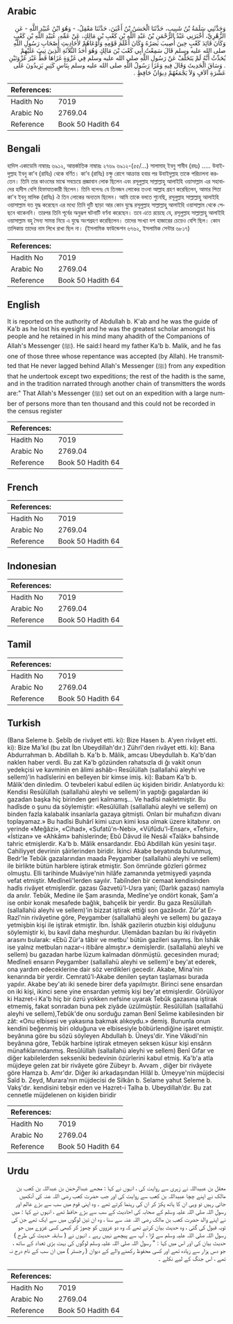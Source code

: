 ## Arabic


<div dir="rtl" lang="ar" style={{fontSize:'larger',backgroundColor:'#f8f9fa',padding:20}}>
وَحَدَّثَنِي سَلَمَةُ بْنُ شَبِيبٍ، حَدَّثَنَا الْحَسَنُ بْنُ أَعْيَنَ، حَدَّثَنَا مَعْقِلٌ، - وَهُوَ ابْنُ عُبَيْدِ اللَّهِ - عَنِ الزُّهْرِيِّ، أَخْبَرَنِي عَبْدُ الرَّحْمَنِ بْنُ عَبْدِ اللَّهِ بْنِ كَعْبِ بْنِ مَالِكٍ، عَنْ عَمِّهِ، عُبَيْدِ اللَّهِ بْنِ كَعْبٍ وَكَانَ قَائِدَ كَعْبٍ حِينَ أُصِيبَ بَصَرُهُ وَكَانَ أَعْلَمَ قَوْمِهِ وَأَوْعَاهُمْ لأَحَادِيثِ أَصْحَابِ رَسُولِ اللَّهِ صلى الله عليه وسلم قَالَ سَمِعْتُ أَبِي كَعْبَ بْنَ مَالِكٍ وَهُوَ أَحَدُ الثَّلاَثَةِ الَّذِينَ تِيبَ عَلَيْهِمْ يُحَدِّثُ أَنَّهُ لَمْ يَتَخَلَّفْ عَنْ رَسُولِ اللَّهِ صلى الله عليه وسلم فِي غَزْوَةٍ غَزَاهَا قَطُّ غَيْرَ غَزْوَتَيْنِ ‏.‏ وَسَاقَ الْحَدِيثَ وَقَالَ فِيهِ وَغَزَا رَسُولُ اللَّهِ صلى الله عليه وسلم بِنَاسٍ كَثِيرٍ يَزِيدُونَ عَلَى عَشْرَةِ آلاَفٍ وَلاَ يَجْمَعُهُمْ دِيوَانُ حَافِظٍ ‏.‏
</div>
<div style={{backgroundColor:'#f8f9fa',padding:20, marginBottom: 10}}><table> <thead> <tr> <th>References:</th> <th></th> </tr> </thead> <tbody><tr><td>Hadith No</td><td>7019</td></tr><tr><td>Arabic No</td><td>2769.04</td></tr><tr><td>Reference</td><td>Book 50 Hadith 64</td></tr></tbody></table></div>

## Bengali


<div dir="ltr" lang="bn" style={{fontSize:'larger',backgroundColor:'#f8f9fa',padding:20}}>
হাদিস একাডেমি নাম্বারঃ ৬৯১২, আন্তর্জাতিক নাম্বারঃ ২৭৬৯ ৬৯১২-(৫৫/...) সালামাহ্ ইবনু শাবীব (রহঃ) ..... উবাইদুল্লাহ ইবনু কা'ব (রাযিঃ) থেকে বর্ণিত। কা’ব (রাযিঃ) চক্ষু রোগে আক্রান্ত হবার পর উবাইদুল্লাহ তাকে পরিচালনা করতেন। তিনি তার কাওমের মাঝে সবচেয়ে প্রজ্ঞাবান লোক ছিলেন এবং রসূলুল্লাহ সাল্লাল্লাহু আলাইহি ওয়াসাল্লাম এর সহাবাদের হাদীস বেশি হিফাযাতকারী ছিলেন। তিনি বলেনঃ যে তিনজন লোকের তওবা আল্লাহ গ্রহণ করেছিলেন, আমার পিতা কা'ব ইবনু মালিক (রাযিঃ) ঐ তিন লোকের অন্যতম ছিলেন। আমি তাকে বলতে শুনেছি, রসূলুল্লাহ সাল্লাল্লাহু আলাইহি ওয়াসাল্লাম যত যুদ্ধ করেছেন এর মধ্যে তিনি দুটি ছাড়া আর কোন যুদ্ধে রসূলুল্লাহ সাল্লাল্লাহু আলাইহি ওয়াসাল্লাম থেকে পেছনে থাকেননি। তারপর তিনি পূর্বের অনুরূপ ঘটনাটি বর্ণনা করেছেন। তবে এতে রয়েছে যে, রসূলুল্লাহ সাল্লাল্লাহু আলাইহি ওয়াসাল্লাম বহু সৈন্য সামন্ত নিয়ে এ যুদ্ধে অংশগ্রহণ করেছিলেন। তাদের সংখ্যা দশ হাজারের চেয়েও বেশি ছিল। কোন তালিকায় তাদের নাম লিখে রাখা ছিল না। (ইসলামিক ফাউন্ডেশন ৬৭৬২, ইসলামিক সেন্টার ৬৮১৭)
</div>
<div style={{backgroundColor:'#f8f9fa',padding:20, marginBottom: 10}}><table> <thead> <tr> <th>References:</th> <th></th> </tr> </thead> <tbody><tr><td>Hadith No</td><td>7019</td></tr><tr><td>Arabic No</td><td>2769.04</td></tr><tr><td>Reference</td><td>Book 50 Hadith 64</td></tr></tbody></table></div>

## English


<div dir="ltr" lang="en" style={{fontSize:'larger',backgroundColor:'#f8f9fa',padding:20}}>
It is reported on the authority of Abdullah b. K'ab and he was the guide of Ka'b as he lost his eyesight and he was the greatest scholar amongst his people and he retained in his mind many ahadith of the Companions of Allah's Messenger (ﷺ). He said:I heard my father Ka'b b. Malik, and he fas one of those three whose repentance was accepted (by Allah). He transmitted that He never lagged behind Allah's Messenger (ﷺ) from any expedition that he undertook except two expeditions; the rest of the hadith is the same, and in the tradition narrated through another chain of transmitters the words are:" That Allah's Messenger (ﷺ) set out on an expedition with a large number of persons more than ten thousand and this could not be recorded in the census register
</div>
<div style={{backgroundColor:'#f8f9fa',padding:20, marginBottom: 10}}><table> <thead> <tr> <th>References:</th> <th></th> </tr> </thead> <tbody><tr><td>Hadith No</td><td>7019</td></tr><tr><td>Arabic No</td><td>2769.04</td></tr><tr><td>Reference</td><td>Book 50 Hadith 64</td></tr></tbody></table></div>

## French


<div dir="ltr" lang="fr" style={{fontSize:'larger',backgroundColor:'#f8f9fa',padding:20}}>

</div>
<div style={{backgroundColor:'#f8f9fa',padding:20, marginBottom: 10}}><table> <thead> <tr> <th>References:</th> <th></th> </tr> </thead> <tbody><tr><td>Hadith No</td><td>7019</td></tr><tr><td>Arabic No</td><td>2769.04</td></tr><tr><td>Reference</td><td>Book 50 Hadith 64</td></tr></tbody></table></div>

## Indonesian


<div dir="ltr" lang="id" style={{fontSize:'larger',backgroundColor:'#f8f9fa',padding:20}}>

</div>
<div style={{backgroundColor:'#f8f9fa',padding:20, marginBottom: 10}}><table> <thead> <tr> <th>References:</th> <th></th> </tr> </thead> <tbody><tr><td>Hadith No</td><td>7019</td></tr><tr><td>Arabic No</td><td>2769.04</td></tr><tr><td>Reference</td><td>Book 50 Hadith 64</td></tr></tbody></table></div>

## Tamil


<div dir="ltr" lang="ta" style={{fontSize:'larger',backgroundColor:'#f8f9fa',padding:20}}>

</div>
<div style={{backgroundColor:'#f8f9fa',padding:20, marginBottom: 10}}><table> <thead> <tr> <th>References:</th> <th></th> </tr> </thead> <tbody><tr><td>Hadith No</td><td>7019</td></tr><tr><td>Arabic No</td><td>2769.04</td></tr><tr><td>Reference</td><td>Book 50 Hadith 64</td></tr></tbody></table></div>

## Turkish


<div dir="ltr" lang="tr" style={{fontSize:'larger',backgroundColor:'#f8f9fa',padding:20}}>
(Bana Seleme b. Şebîb de rivâyet etti. ki): Bize Hasen b. A'yen rivâyet etti. ki): Bize Ma'kıl (bu zat İbn Ubeydillah'dır.) Zührî'den rivâyet etti. ki): Bana Abdurrahman b. Abdillah b. Ka'b b. Mâlik, amcası Ubeydullah b. Ka'b'dan naklen haber verdi. Bu zat Ka'b gözünden rahatsızla di ğı vakit onun yedekçisi ve kavminin en âlimi ashâb-ı Resûlüllah (sallallahü aleyhi ve sellem)’in hadîslerini en belleyen bir kimse imiş. ki): Babam Ka'b b. Mâlik'den dinledim. O tevbeleri kabul edilen üç kişiden biridir. Anlatıyordu ki: Kendisi Resûlüllah (sallallahü aleyhi ve sellem)'in yaptığı gagalardan iki gazadan başka hiç birinden geri kalmamış... Ve hadîsi nakletmiştir. Bu hadîsde o şunu da söylemiştir: «Resûlüllah (sallallahü aleyhi ve sellem) on binden fazla kalabalık insanlarla gazaya gitmişti. Onları bir muhafızın divanı toplayamaz.» Bu hadîsi Buhârî kimi uzun kimi kısa olmak üzere kitabınır. on yerinde «Meğâzi», «Cihad», «Sufatû'n-Nebi», «Vüfûdu'l-Ensar», «Tefsir», «İstizan» ve «Ahkâm» bahislerinde; Ebû Dâvud ile Nesâi «Talâk» bahsinde tahric etmişlerdir. Ka'b b. Mâlik ensardandır. Ebû Abdillah kün yesini taşır. Cahiliyyet devrinin şâirlerinden biridir. İkinci Akabe beyatında bulunmuş, Bedr'le Tebûk gazalarından maada Peygamber (sallallahü aleyhi ve sellem) ile birlikte bütün harblere iştirak etmiştir. Son ömründe gözleri görmez olmuştu. Elli tarihinde Muâviye'nin hilâfe zamanında yetmişyedi yaşında vefat etmiştir. Medîneli'lerden sayılır. Tabiînden bir cemaat kendisinden hadîs rivâyet etmişlerdir. gazası Gazvetü’l-Usra yani; (Darlık gazası) namıyla da anılır. Tebûk, Medine ile Şam arasında, Medîne'ye ondört konak, Şam'a ise onbir konak mesafede bağlık, bahçelik bir yerdir. Bu gaza Resûlüllah (sallallahü aleyhi ve sellem)'in bizzat iştirak ettiği son gazâsıdır. Zûr'at Er-Razî'nin rivâyetine göre, Peygamber (sallallahü aleyhi ve sellem) bu gazaya yetmişbin kişi ile iştirak etmiştir. İbn. İshâk gazilerin otuzbin kişi olduğunu söylemiştir ki, bu kavil daha meşhurdur. Ulemâdan bazıları bu iki rivâyetin arasını bularak: «Ebû Zür'a tâbir ve metbu' bütün gazileri saymış. İbn İshâk ise yalnız metbuları nazar-ı itibâre almıştır.» demişlerdir. (sallallahü aleyhi ve sellem) bu gazadan harbe lüzum kalmadan dönmüştü. gecesinden murad; Medîneli ensarın Peygamber (sallallahü aleyhi ve sellem)'e bey'at ederek, ona yardım edeceklerine dair söz verdikleri gecedir. Akabe, Mina'nin kenarında bir yerdir. Cemratû’l-Akabe denilen şeytan taşlaması burada yapılır. Akabe bey'atı iki senede birer defa yapılmıştır. Birinci sene ensardan on iki kişi, ikinci sene yine ensardan yetmiş kişi bey'at etmişlerdir. Görülüyor ki Hazret-i Ka'b hiç bir özrü yokken nefsine uyarak Tebûk gazasına iştirak etmemiş, fakat sonradan buna pek ziyâde üzülmüştür. Resûlüllah (sallallahü aleyhi ve sellem),Tebûk'de onu sorduğu zaman Benî Selime kabilesinden bir zât: «Onu elbisesi ve yakasına bakmak alıkoydu.» demiş. Bununla onun kendini beğenmiş biri olduğuna ve elbisesiyle böbürlendiğine işaret etmiştir. beyânına göre bu sözü söyleyen Abdullah b. Üneys'dir. Yine Vâkıdi'nin beyânına göre, Tebûk harbine iştirak etmeyen seksen küsur kişi ensârın münafıklarındanmış. Resûlüllah (sallallahü aleyhi ve sellem) Benî Gıfar ve diğer kabilelerden sekseniki bedevinin özürlerini kabul etmiş. Ka'b'a atla müjdeye gelen zat bir rivâyete göre Zübeyr b. Avvam , diğer bir rivâyete göre Hamza b. Amr'dır. Diğer iki arkadaşından Hilâl b. Ümeyye'nin müjdecisi Saîd b. Zeyd, Murara'nın müjdecisi de Silkân b. Selame yahut Seleme b. Vakş'dır. kendisini tebşir eden ve Hazret-i Talha b. Ubeydillah’dır. Bu zat cennetle müjdelenen on kişiden biridir
</div>
<div style={{backgroundColor:'#f8f9fa',padding:20, marginBottom: 10}}><table> <thead> <tr> <th>References:</th> <th></th> </tr> </thead> <tbody><tr><td>Hadith No</td><td>7019</td></tr><tr><td>Arabic No</td><td>2769.04</td></tr><tr><td>Reference</td><td>Book 50 Hadith 64</td></tr></tbody></table></div>

## Urdu


<div dir="rtl" lang="ur" style={{fontSize:'larger',backgroundColor:'#f8f9fa',padding:20}}>
معقل بن عبیداللہ نے زہری سے روایت کی ، انہوں نے کہا : مجھے عبدالرحمٰن بن عبداللہ بن کعب بن مالک نے اپنے چچا عبیداللہ بن کعب سے روایت کی اور جب حضرت کعب رضی اللہ عنہ کی آنکھیں جاتی رہیں تو وہی ان کا ہاتھ پکڑ کر ان کی رہنما کرتے تھے ۔ وہ اپنی قوم میں سب سے بڑے عالم اور رسول اللہ صلی اللہ علیہ وسلم کے صحابہ کی احادیث کے سب سے بڑے حافظ تھے ، انہوں نے کہا : میں نے اپنے والد حضرت کعب بن مالک رضی اللہ عنہ سے سنا ، وہ ان تین لوگوں میں سے ایک تھے جن کی توبہ قبول کی گئی ، وہ حدیث بیان کرتے تھے کہ وہ دو غزووں کو چھوڑ کر کبھی کسی غزوے میں جو رسول اللہ صلی اللہ علیہ وسلم سے لڑا ، آپ سے پیچھے نہیں رہے ۔ انہوں نے ( سابقہ حدیث کی طرح ) حدیث بیان کی اور اس میں کہا : " رسول اللہ صلی اللہ علیہ وسلم لوگوں کی بہت بڑی تعداد کے ساتھ ، جو دس ہزار سے زیادہ تھے اور کسی محفوظ رکھنے والے کے دیوان ( رجسٹر ) میں ان سب کے نام درج نہ تھے ، اس جنگ کے لیے نکلے ۔
</div>
<div style={{backgroundColor:'#f8f9fa',padding:20, marginBottom: 10}}><table> <thead> <tr> <th>References:</th> <th></th> </tr> </thead> <tbody><tr><td>Hadith No</td><td>7019</td></tr><tr><td>Arabic No</td><td>2769.04</td></tr><tr><td>Reference</td><td>Book 50 Hadith 64</td></tr></tbody></table></div>